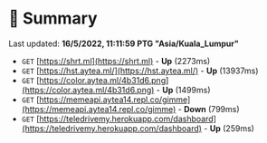 # 📖 Summary
Last updated: **16/5/2022, 11:11:59 PTG "Asia/Kuala_Lumpur"**

- `GET` [https://shrt.ml](https://shrt.ml) - **Up** (2273ms)
- `GET` [https://hst.aytea.ml/](https://hst.aytea.ml/) - **Up** (13937ms)
- `GET` [https://color.aytea.ml/4b31d6.png](https://color.aytea.ml/4b31d6.png) - **Up** (1499ms)
- `GET` [https://memeapi.aytea14.repl.co/gimme](https://memeapi.aytea14.repl.co/gimme) - **Down** (799ms)
- `GET` [https://teledrivemy.herokuapp.com/dashboard](https://teledrivemy.herokuapp.com/dashboard) - **Up** (259ms)
